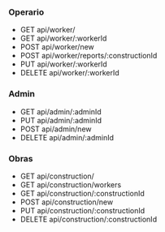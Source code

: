 

### Operario

- GET api/worker/
- GET api/worker/:workerId
- POST api/worker/new
- POST api/worker/reports/:constructionId
- PUT api/worker/:workerId
- DELETE api/worker/:workerId


### Admin


- GET api/admin/:adminId
- PUT api/admin/:adminId
- POST api/admin/new
- DELETE api/admin/:adminId


### Obras

- GET api/construction/
- GET api/construction/workers
- GET api/construction/:constructionId
- POST api/construction/new
- PUT api/construction/:constructionId
- DELETE api/construction/:constructionId



